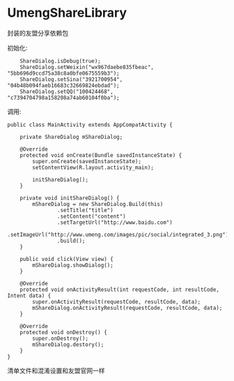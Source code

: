 # UmengShareLibrary
封装的友盟分享依赖包

初始化:

        ShareDialog.isDebug(true);
        ShareDialog.setWeixin("wx967daebe835fbeac", "5bb696d9ccd75a38c8a0bfe0675559b3");
        ShareDialog.setSina("3921700954", "04b48b094faeb16683c32669824ebdad");
        ShareDialog.setQQ("100424468", "c7394704798a158208a74ab60104f0ba");

调用:

    public class MainActivity extends AppCompatActivity {

        private ShareDialog mShareDialog;
    
        @Override
        protected void onCreate(Bundle savedInstanceState) {
            super.onCreate(savedInstanceState);
            setContentView(R.layout.activity_main);
    
            initShareDialog();
        }
    
        private void initShareDialog() {
            mShareDialog = new ShareDialog.Build(this)
                    .setTitle("title")
                    .setContent("content")
                    .setTargetUrl("http://www.baidu.com")
                    .setImageUrl("http://www.umeng.com/images/pic/social/integrated_3.png")
                    .build();
        }
    
        public void click(View view) {
            mShareDialog.showDialog();
        }
    
        @Override
        protected void onActivityResult(int requestCode, int resultCode, Intent data) {
            super.onActivityResult(requestCode, resultCode, data);
            mShareDialog.onActivityResult(requestCode, resultCode, data);
        }
    
        @Override
        protected void onDestroy() {
            super.onDestroy();
            mShareDialog.destory();
        }
    }


清单文件和混淆设置和友盟官网一样
